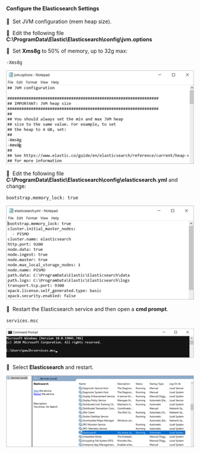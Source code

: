 #### Configure the Elasticsearch Settings

🔴 &nbsp;Set JVM configuration (mem heap size).

🔴 &nbsp;Edit the following file **C:\ProgramData\Elastic\Elasticsearch\config\jvm.options**

🔴 &nbsp;Set **Xms8g** to 50% of memory, up to 32g max:
```
-Xms8g
```
<img src="images/image_elasticsearch_install_for_windows_config_set_xms8g.png" width="700">

🔴 &nbsp;Edit the following file **C:\ProgramData\Elastic\Elasticsearch\config\elasticsearch.yml** and change:
```
bootstrap.memory_lock: true
```
<img src="images/image_elasticsearch_install_for_windows_config_bootstrap_memory.png" width="700">

🔴 &nbsp;Restart the Elasticsearch service and then open a **cmd prompt**.
```
services.msc
```
![Image: Elasticsearch  Settings Configuration (Part 3)](images/image_elasticsearch_install_for_windows_config_services_msc.png)

🔴 &nbsp;Select  **Elasticsearch**  and restart.

![Image: Elasticsearch  Settings Configuration (Part 4)](images/image_elasticsearch_install_for_windows_restart_elasticsearch.png)
